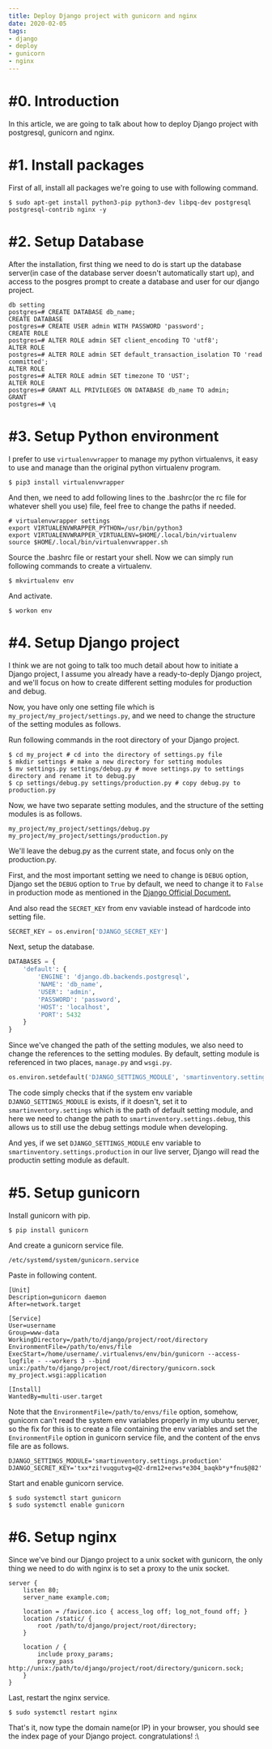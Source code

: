 ```yaml
---
title: Deploy Django project with gunicorn and nginx
date: 2020-02-05
tags:
- django
- deploy
- gunicorn
- nginx
---
```


# #0. Introduction

In this article, we are going to talk about how to deploy Django project with postgresql, gunicorn and nginx. 


# #1. Install packages

First of all, install all packages we're going to use with following command.

```shell
$ sudo apt-get install python3-pip python3-dev libpq-dev postgresql postgresql-contrib nginx -y
```

# #2. Setup Database

After the installation, first thing we need to do is start up the database server(in case of the database server doesn't automatically start up), and access to the posgres prompt to create a database and user for our django project.

```shell
db setting
postgres=# CREATE DATABASE db_name;
CREATE DATABASE
postgres=# CREATE USER admin WITH PASSWORD 'password';
CREATE ROLE
postgres=# ALTER ROLE admin SET client_encoding TO 'utf8';
ALTER ROLE
postgres=# ALTER ROLE admin SET default_transaction_isolation TO 'read committed';
ALTER ROLE
postgres=# ALTER ROLE admin SET timezone TO 'UST';
ALTER ROLE
postgres=# GRANT ALL PRIVILEGES ON DATABASE db_name TO admin;
GRANT
postgres=# \q
```

# #3. Setup Python environment

I prefer to use `virtualenvwrapper` to manage my python virtualenvs, it easy to use and manage than the original python virtualenv program. 

```shell
$ pip3 install virtualenvwrapper
```

And then, we need to add following lines to the .bashrc(or the rc file for whatever shell you use) file, feel free to change the paths if needed.

```shell
# virtualenvwrapper settings
export VIRTUALENVWRAPPER_PYTHON=/usr/bin/python3
export VIRTUALENVWRAPPER_VIRTUALENV=$HOME/.local/bin/virtualenv
source $HOME/.local/bin/virtualenvwrapper.sh
```

Source the .bashrc file or restart your shell. Now we can simply run following commands to create a virtualenv.
```shell
$ mkvirtualenv env
```
And activate. 
```shell
$ workon env
```

# #4. Setup Django project

I think we are not going to talk too much detail about how to initiate a Django project, I assume you already have a ready-to-deply Django project, and we'll focus on how to create different setting modules for production and debug.

Now, you have only one setting file which is `my_project/my_project/settings.py`, and we need to change the structure of the setting modules as follows.

Run following commands in the root directory of your Django project.
```shell
$ cd my_project # cd into the directory of settings.py file
$ mkdir settings # make a new directory for setting modules
$ mv settings.py settings/debug.py # move settings.py to settings directory and rename it to debug.py
$ cp settings/debug.py settings/production.py # copy debug.py to production.py
```

Now, we have two separate setting modules, and the structure of the setting modules is as follows.

```shell
my_project/my_project/settings/debug.py
my_project/my_project/settings/production.py
```

We'll leave the debug.py as the current state, and focus only on the production.py. 

First, and the most important setting we need to change is `DEBUG` option, Django set the `DEBUG` option to `True` by default, we need to change it to `False` in production mode as mentioned in the [Django Official Document.](https://docs.djangoproject.com/en/3.0/ref/settings/#std:setting-DEBUG)

And also read the `SECRET_KEY` from env vaviable instead of hardcode into setting file.
```Python
SECRET_KEY = os.environ['DJANGO_SECRET_KEY']
```

Next, setup the database.
```Python
DATABASES = {
    'default': {
        'ENGINE': 'django.db.backends.postgresql',
        'NAME': 'db_name',
        'USER': 'admin',
        'PASSWORD': 'password',
        'HOST': 'localhost',
        'PORT': 5432
    }
}
```

Since we've changed the path of the setting modules, we also need to change the references to the setting modules. By default, setting module is referenced in two places, `manage.py` and `wsgi.py`.

```Python
os.environ.setdefault('DJANGO_SETTINGS_MODULE', 'smartinventory.settings')
```

The code simply checks that if the system env variable `DJANGO_SETTINGS_MODULE` is exists, if it doesn't, set it to `smartinventory.settings` which is the path of default setting module, and here we need to change the path to `smartinventory.settings.debug`, this allows us to still use the debug settings module when developing.

And yes, if we set `DJANGO_SETTINGS_MODULE` env variable to `smartinventory.settings.production` in our live server, Django will read the productin setting module as default.

# #5. Setup gunicorn

Install gunicorn with pip.
```shell
$ pip install gunicorn
```

And create a gunicorn service file.
```
/etc/systemd/system/gunicorn.service
```
Paste in following content.
```
[Unit]
Description=gunicorn daemon
After=network.target

[Service]
User=username
Group=www-data
WorkingDirectory=/path/to/django/project/root/directory
EnvironmentFile=/path/to/envs/file
ExecStart=/home/username/.virtualenvs/env/bin/gunicorn --access-logfile - --workers 3 --bind unix:/path/to/django/project/root/directory/gunicorn.sock my_project.wsgi:application

[Install]
WantedBy=multi-user.target
```

Note that the `EnvironmentFile=/path/to/envs/file` option, somehow, gunicorn can't read the system env variables properly in my ubuntu server, so the fix for this is to create a file containing the env variables and set the `EnvironmentFile` option in gunicorn service file, and the content of the envs file are as follows.
```
DJANGO_SETTINGS_MODULE='smartinventory.settings.production'
DJANGO_SECRET_KEY='txx*zi!vuqgutvg=@2-drm12+erws*e304_baqkb*y*fnu$@82'
```

Start and enable gunicorn service.
```
$ sudo systemctl start gunicorn
$ sudo systemctl enable gunicorn
```

# #6. Setup nginx

Since we've bind our Django project to a unix socket with gunicorn, the only thing we need to do with nginx is to set a proxy to the unix socket. 

```
server {
    listen 80;
    server_name example.com;

    location = /favicon.ico { access_log off; log_not_found off; }
    location /static/ {
        root /path/to/django/project/root/directory;
    }

    location / {
        include proxy_params;
        proxy_pass http://unix:/path/to/django/project/root/directory/gunicorn.sock;
    }
}
```

Last, restart the nginx service.
```shell
$ sudo systemctl restart nginx
```

That's it, now type the domain name(or IP) in your browser, you should see the index page of your Django project.
congratulations! :\
